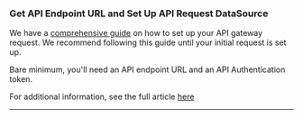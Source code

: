 ### Get API Endpoint URL and Set Up API Request DataSource

We have a [comprehensive guide](https://support.optisigns.com/hc/en-us/articles/22875592994195-How-to-Integrate-API-and-Publish-API-Data-via-OptiSync) on how to set up your API gateway request. We recommend following this guide until your initial request is set up.

Bare minimum, you'll need an API endpoint URL and an API Authentication token.

For additional information, see the full article [here](https://support.optisigns.com/hc/en-us/articles/31860170199955)

---
